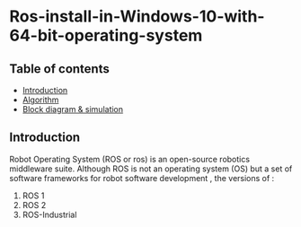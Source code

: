 # Ros-install-in-Windows-10-with-64-bit-operating-system
## Table of contents
* [Introduction](#Introduction)
* [Algorithm](#Algorithm)
* [Block diagram & simulation ](#Block-diagram-&-simulation)

## Introduction
Robot Operating System (ROS or ros) is an open-source robotics middleware suite. Although ROS is not an operating system (OS) but a set of software frameworks for robot software development , the versions of :
1.	ROS 1
2.	ROS 2
3.	ROS-Industrial
